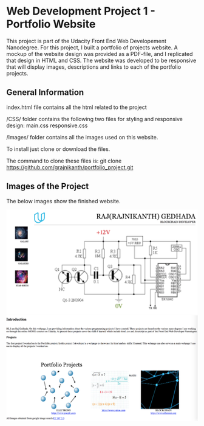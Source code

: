 # Web Development Project 1 - Portfolio Website
This project is part of the Udacity Front End Web Developement Nanodegree. For this project, I built a portfolio of projects website. A mockup of the website design was provided as a PDF-file, and I replicated that design in HTML and CSS. The website was developed to be responsive that will display images, descriptions and links to each of the portfolio projects. 

## General Information

index.html file contains all the html related to the project 

/CSS/ folder contains the following two files for styling and responsive design: main.css responsive.css

/Images/ folder contains all the images used on this website.

To install just clone or download the files.

The command to clone these files is: git clone https://github.com/grajnikanth/portfolio_project.git

## Images of the Project
The below images show the finished website.




![](Images/Image1_Website.png)
![](Images/Image2_Website.png)
